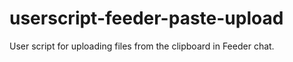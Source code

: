 # userscript-feeder-paste-upload
User script for uploading files from the clipboard in Feeder chat.
